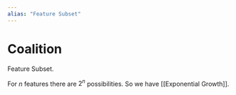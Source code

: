 ```yaml
---
alias: "Feature Subset"
---
```

# Coalition

Feature Subset.

For $n$ features there are $2^n$ possibilities. So we have [[Exponential Growth]].



